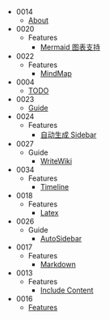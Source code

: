 - 0014
  - [About](/0014_About)
- 0020
  - Features
    - [Mermaid 图表支持](/0020_Features_Mermaid)
- 0022
  - Features
    - [MindMap](/0022_Features_MindMap)
- 0004
  - [TODO](/0004_TODO)
- 0023
  - [Guide](/0023_Guide)
- 0024
  - Features
    - [自动生成 Sidebar](/0024_Features_AutoSidebar)
- 0027
  - Guide
    - [WriteWiki](/0027_Guide_WriteWiki)
- 0034
  - Features
    - [Timeline](/0034_Features_Timeline)
- 0018
  - Features
    - [Latex](/0018_Features_Latex)
- 0026
  - Guide
    - [AutoSidebar](/0026_Guide_AutoSidebar)
- 0017
  - Features
    - [Markdown](/0017_Features_Markdown)
- 0013
  - Features
    - [Include Content](/0013_Features_IncludeContent)
- 0016
  - [Features](/0016_Features)
